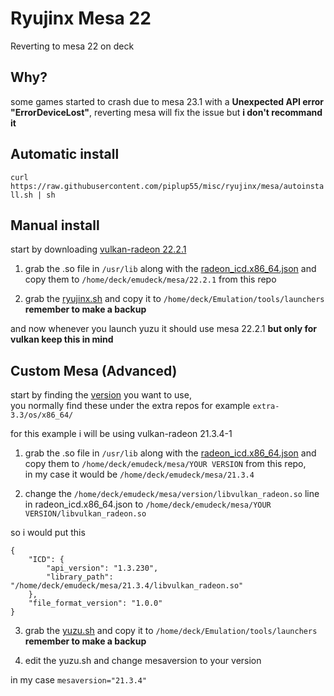 # Ryujinx Mesa 22
Reverting to mesa 22 on deck

## Why?
some games started to crash due to mesa 23.1 with a **Unexpected API error "ErrorDeviceLost"**, reverting mesa will fix the issue but **i don't recommand it**

## Automatic install

`curl https://raw.githubusercontent.com/piplup55/misc/ryujinx/mesa/autoinstall.sh | sh`

## Manual install

start by downloading [vulkan-radeon 22.2.1](https://steamdeck-packages.steamos.cloud/archlinux-mirror/extra-main/os/x86_64/vulkan-radeon-22.2.1-1-x86_64.pkg.tar.zst)

1. grab the .so file in `/usr/lib` along with the [radeon_icd.x86_64.json](https://github.com/piplup55/misc/blob/yuzu/mesa/mesa/22.1.1/radeon_icd.x86_64.json) and copy them to `/home/deck/emudeck/mesa/22.2.1` from this repo

2. grab the [ryujinx.sh](https://github.com/piplup55/misc/blob/yuzu/mesa/ryujinx.sh) and copy it to `/home/deck/Emulation/tools/launchers` **remember to make a backup**

and now whenever you launch yuzu it should use mesa 22.2.1 **but only for vulkan keep this in mind**

## Custom Mesa (Advanced)

start by finding the [version](https://steamdeck-packages.steamos.cloud/archlinux-mirror/) you want to use,  
you normally find these under the extra repos for example `extra-3.3/os/x86_64/`  

for this example i will be using vulkan-radeon 21.3.4-1

1. grab the .so file in `/usr/lib` along with the [radeon_icd.x86_64.json](https://github.com/piplup55/misc/blob/yuzu/mesa/mesa/templates/radeon_icd.x86_64.json) and copy them to `/home/deck/emudeck/mesa/YOUR VERSION` from this repo,  
in my case it would be `/home/deck/emudeck/mesa/21.3.4`

2. change the `/home/deck/emudeck/mesa/version/libvulkan_radeon.so` line in radeon_icd.x86_64.json to `/home/deck/emudeck/mesa/YOUR VERSION/libvulkan_radeon.so`

so i would put this
```
{
    "ICD": {
        "api_version": "1.3.230",
        "library_path": "/home/deck/emudeck/mesa/21.3.4/libvulkan_radeon.so"
    },
    "file_format_version": "1.0.0"
}
```

3. grab the [yuzu.sh](https://github.com/piplup55/misc/blob/yuzu/mesa/yuzu.sh) and copy it to `/home/deck/Emulation/tools/launchers` **remember to make a backup**

4. edit the yuzu.sh and change mesaversion to your version

in my case `mesaversion="21.3.4"`